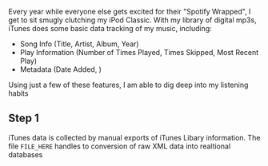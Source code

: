 Every year while everyone else gets excited for their "Spotify Wrapped", I get to sit smugly clutching my iPod Classic. With my library of digital mp3s, iTunes does some basic data tracking of my music, including:

- Song Info (Title, Artist, Album, Year)
- Play Information (Number of Times Played, Times Skipped, Most Recent Play)
- Metadata (Date Added, )

Using just a few of these features, I am able to dig deep into my listening habits


## Step 1

iTunes data is collected by manual exports of iTunes Libary information. The file `FILE_HERE` handles to conversion of raw XML data into realtional databases